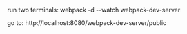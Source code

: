 

run two terminals:
webpack -d --watch
webpack-dev-server

go to: http://localhost:8080/webpack-dev-server/public

